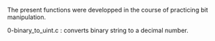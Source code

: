 The present functions were developped in the course of practicing bit manipulation.

0-binary_to_uint.c : converts binary string to a decimal number.
